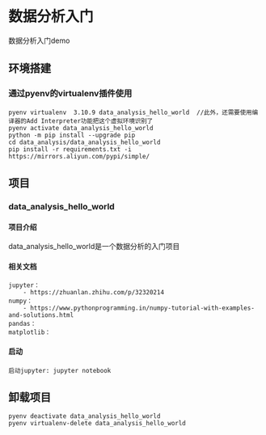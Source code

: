# 数据分析入门

数据分析入门demo

## 环境搭建

### 通过pyenv的virtualenv插件使用

    pyenv virtualenv  3.10.9 data_analysis_hello_world  //此外，还需要使用编译器的Add Interpreter功能把这个虚拟环境识别了
    pyenv activate data_analysis_hello_world
    python -m pip install --upgrade pip
    cd data_analysis/data_analysis_hello_world
    pip install -r requirements.txt -i https://mirrors.aliyun.com/pypi/simple/

## 项目

### data_analysis_hello_world

#### 项目介绍

data_analysis_hello_world是一个数据分析的入门项目

#### 相关文档

    jupyter：
        - https://zhuanlan.zhihu.com/p/32320214
    numpy：
        - https://www.pythonprogramming.in/numpy-tutorial-with-examples-and-solutions.html
    pandas：
    matplotlib：

#### 启动

    启动jupyter: jupyter notebook

## 卸载项目

    pyenv deactivate data_analysis_hello_world 
    pyenv virtualenv-delete data_analysis_hello_world
 

